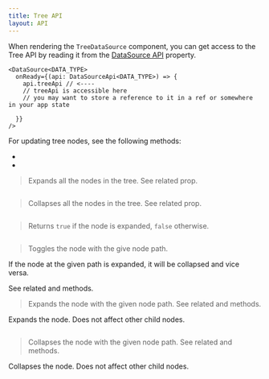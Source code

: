 ```yaml
---
title: Tree API
layout: API
---
```


When rendering the `TreeDataSource` component, you can get access to the Tree API by reading it from the [DataSource API](/docs/reference/datasource-api) <DApiLink name="treeApi" /> property.

```tsx {3}
<DataSource<DATA_TYPE>
  onReady={(api: DataSourceApi<DATA_TYPE>) => {
    api.treeApi // <----
    // treeApi is accessible here
    // you may want to store a reference to it in a ref or somewhere in your app state
    
  }}
/>
```

For updating tree nodes, see the following methods:

- <DApiLink name="updateDataByNodePath" />
- <DApiLink name="removeDataByNodePath" />

<PropTable sort searchPlaceholder="Type to filter API methods">

<Prop name="expandAll" type="() => void">

> Expands all the nodes in the tree. See related <TreeApiLink name="collapseAll" /> prop.

<Sandpack title="Expanding all nodes" size="lg">

```tsx file="tree-expandall-example.page.tsx"

```

</Sandpack>

</Prop>


<Prop name="collapseAll" type="() => void">

> Collapses all the nodes in the tree. See related <TreeApiLink name="expandAll" /> prop.

<Sandpack title="Collapsing all nodes" size="lg">

```tsx file="tree-expandall-example.page.tsx"

```

</Sandpack>

</Prop>

<Prop name="isNodeExpanded" type="(nodePath: NodePath) => boolean">

> Returns `true` if the node is expanded, `false` otherwise.

<Sandpack title="Checking if a node is expanded" size="lg">

```tsx file="tree-toggleNodeExpandState-example.page.tsx"
```

</Sandpack>

</Prop>

<Prop name="toggleNode" type="(nodePath: NodePath) => void">

> Toggles the node with the give node path.

If the node at the given path is expanded, it will be collapsed and vice versa.

See related <TreeApiLink name="expandNode" /> and <TreeApiLink name="collapseNode" /> methods.

</Prop>

<Prop name="expandNode" type="(nodePath: NodePath) => void">

> Expands the node with the given node path. See related <TreeApiLink name="collapseNode" /> and <TreeApiLink name="toggleNode" /> methods.

Expands the node. Does not affect other child nodes.

<Sandpack title="Expanding a node" size="lg">

```tsx file="tree-toggleNodeExpandState-example.page.tsx"
```

</Sandpack>

</Prop>

<Prop name="collapseNode" type="(nodePath: NodePath) => void">

> Collapses the node with the given node path. See related <TreeApiLink name="expandNode" /> and <TreeApiLink name="toggleNode" /> methods.

Collapses the node. Does not affect other child nodes.

<Sandpack title="Collapsing a node" size="lg">

```tsx file="tree-toggleNodeExpandState-example.page.tsx"
```

</Sandpack>

</Prop>

</PropTable>
